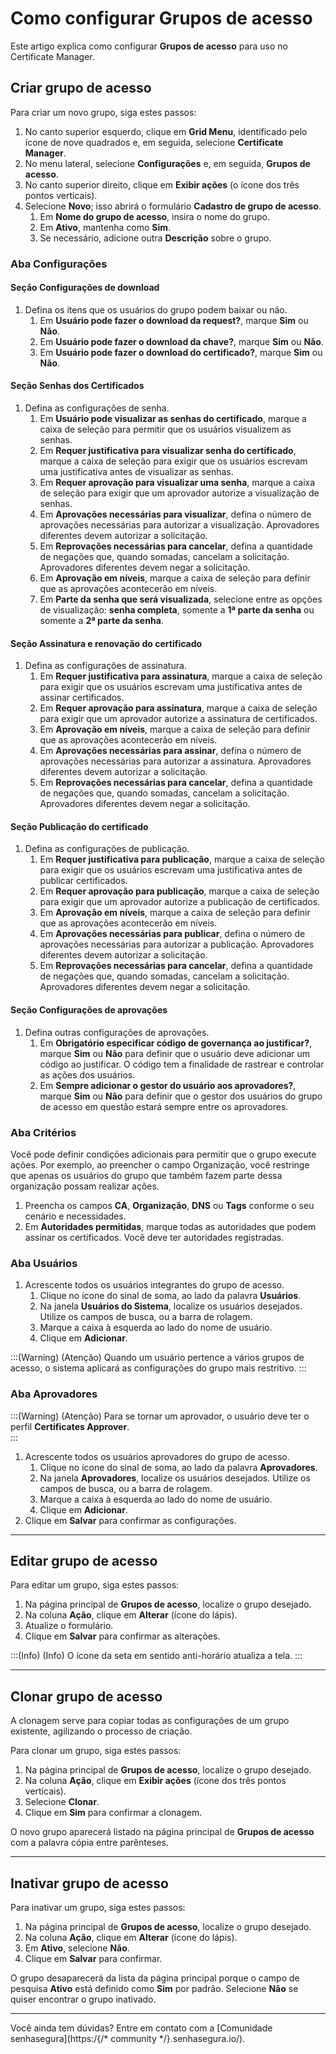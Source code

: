 # Como configurar Grupos de acesso

Este artigo explica como configurar **Grupos de acesso** para uso no Certificate Manager.

## Criar grupo de acesso
Para criar um novo grupo, siga estes passos:

1. No canto superior esquerdo, clique em **Grid Menu**, identificado pelo ícone de nove quadrados e, em seguida, selecione **Certificate Manager**.
2. No menu lateral, selecione **Configurações** e, em seguida, **Grupos de acesso**.
3. No canto superior direito, clique em **Exibir ações** (o ícone dos três pontos verticais).
4. Selecione **Novo**; isso abrirá o formulário **Cadastro de grupo de acesso**.
    1. Em **Nome do grupo de acesso**, insira o nome do grupo.
    2. Em **Ativo**, mantenha como **Sim**.
    3. Se necessário, adicione outra **Descrição** sobre o grupo.

### Aba Configurações
#### Seção Configurações de download

1. Defina os itens que os usuários do grupo podem baixar ou não.
    1. Em **Usuário pode fazer o download da request?**, marque **Sim** ou **Não**.
    2. Em **Usuário pode fazer o download da chave?**, marque **Sim** ou **Não**.
    3. Em **Usuário pode fazer o download do certificado?**, marque **Sim** ou **Não**.

#### Seção Senhas dos Certificados
1. Defina as configurações de senha.
    1. Em **Usuário pode visualizar as senhas do certificado**, marque a caixa de seleção para permitir que os usuários visualizem as senhas.
    2. Em **Requer justificativa para visualizar senha do certificado**, marque a caixa de seleção para exigir que os usuários escrevam uma justificativa antes de visualizar as senhas.
    3. Em **Requer aprovação para visualizar uma senha**, marque a caixa de seleção para exigir que um aprovador autorize a visualização de senhas.
    4. Em **Aprovações necessárias para visualizar**, defina o número de aprovações necessárias para autorizar a visualização. Aprovadores diferentes devem autorizar a solicitação.
    5. Em **Reprovações necessárias para cancelar**, defina a quantidade de negações que, quando somadas, cancelam a solicitação. Aprovadores diferentes devem negar a solicitação.
    6. Em **Aprovação em níveis**, marque a caixa de seleção para definir que as aprovações acontecerão em níveis.
    7. Em **Parte da senha que será visualizada**, selecione entre as opções de visualização: **senha completa**, somente a **1ª parte da senha** ou somente a **2ª parte da senha**.

#### Seção Assinatura e renovação do certificado
1. Defina as configurações de assinatura.
    1. Em **Requer justificativa para assinatura**, marque a caixa de seleção para exigir que os usuários escrevam uma justificativa antes de assinar certificados.
    2. Em **Requer aprovação para assinatura**, marque a caixa de seleção para exigir que um aprovador autorize a assinatura de certificados.
    3. Em **Aprovação em níveis**, marque a caixa de seleção para definir que as aprovações acontecerão em níveis.
    4. Em **Aprovações necessárias para assinar**, defina o número de aprovações necessárias para autorizar a assinatura. Aprovadores diferentes devem autorizar a solicitação.
    5. Em **Reprovações necessárias para cancelar**, defina a quantidade de negações que, quando somadas, cancelam a solicitação. Aprovadores diferentes devem negar a solicitação.

#### Seção Publicação do certificado
1. Defina as configurações de publicação.
    1. Em **Requer justificativa para publicação**, marque a caixa de seleção para exigir que os usuários escrevam uma justificativa antes de publicar certificados.
    2. Em **Requer aprovação para publicação**, marque a caixa de seleção para exigir que um aprovador autorize a publicação de certificados.
    3. Em **Aprovação em níveis**, marque a caixa de seleção para definir que as aprovações acontecerão em níveis.
    4. Em **Aprovações necessárias para publicar**, defina o número de aprovações necessárias para autorizar a publicação. Aprovadores diferentes devem autorizar a solicitação.
    5. Em **Reprovações necessárias para cancelar**, defina a quantidade de negações que, quando somadas, cancelam a solicitação. Aprovadores diferentes devem negar a solicitação.

#### Seção Configurações de aprovações
1. Defina outras configurações de aprovações.
    1. Em **Obrigatório especificar código de governança ao justificar?**, marque **Sim** ou **Não** para definir que o usuário deve adicionar um código ao justificar. O código tem a finalidade de rastrear e controlar as ações dos usuários.
    2. Em **Sempre adicionar o gestor do usuário aos aprovadores?**, marque **Sim** ou **Não** para definir que o gestor dos usuários do grupo de acesso em questão estará sempre entre os aprovadores.

### Aba Critérios
Você pode definir condições adicionais para permitir que o grupo execute ações. Por exemplo, ao preencher o campo Organização, você restringe que apenas os usuários do grupo que também fazem parte dessa organização possam realizar ações.   
1. Preencha os campos **CA**, **Organização**, **DNS** ou **Tags** conforme o seu cenário e necessidades.  
2. Em **Autoridades permitidas**, marque todas as autoridades que podem assinar os certificados. Você deve ter autoridades registradas.

### Aba Usuários
1. Acrescente todos os usuários integrantes do grupo de acesso. 
    1. Clique no ícone do sinal de soma, ao lado da palavra **Usuários**.
    2. Na janela **Usuários do Sistema**, localize os usuários desejados. Utilize os campos de busca, ou a barra de rolagem.
    3. Marque a caixa à esquerda ao lado do nome de usuário.
    4. Clique em **Adicionar**. 

:::(Warning) (Atenção)
Quando um usuário pertence a vários grupos de acesso, o sistema aplicará as configurações do grupo mais restritivo.
:::

### Aba Aprovadores
:::(Warning) (Atenção)
Para se tornar um aprovador, o usuário deve ter o perfil **Certificates Approver**.  
:::
1. Acrescente todos os usuários aprovadores do grupo de acesso. 
    1. Clique no ícone do sinal de soma, ao lado da palavra **Aprovadores**.
    2. Na janela **Aprovadores**, localize os usuários desejados. Utilize os campos de busca, ou a barra de rolagem.
    3. Marque a caixa à esquerda ao lado do nome de usuário.
    4. Clique em **Adicionar**. 
2. Clique em **Salvar** para confirmar as configurações.
***
## Editar grupo de acesso
Para editar um grupo, siga estes passos:

1. Na página principal de **Grupos de acesso**, localize o grupo desejado.
2. Na coluna **Ação**, clique em **Alterar** (ícone do lápis).
3. Atualize o formulário.
4. Clique em **Salvar** para confirmar as alterações.

:::(Info) (Info)
O ícone da seta em sentido anti-horário atualiza a tela.
:::
***
## Clonar grupo de acesso
A clonagem serve para copiar todas as configurações de um grupo existente, agilizando o processo de criação.

Para clonar um grupo, siga estes passos:

1. Na página principal de **Grupos de acesso**, localize o grupo desejado.
2. Na coluna **Ação**, clique em **Exibir ações** (ícone dos três pontos verticais).
3. Selecione **Clonar**.
4. Clique em **Sim** para confirmar a clonagem.

O novo grupo aparecerá listado na página principal de **Grupos de acesso** com a palavra cópia entre parênteses. 
***
## Inativar grupo de acesso
Para inativar um grupo, siga estes passos:

1. Na página principal de **Grupos de acesso**, localize o grupo desejado.
2. Na coluna **Ação**, clique em **Alterar** (ícone do lápis).
3. Em **Ativo**, selecione **Não**.
4. Clique em **Salvar** para confirmar.

O grupo desaparecerá da lista da página principal porque o campo de pesquisa **Ativo** está definido como **Sim** por padrão. Selecione **Não** se quiser encontrar o grupo inativado.
***
Você ainda tem dúvidas? Entre em contato com a [Comunidade senhasegura](https:/{/* community */}.senhasegura.io/).